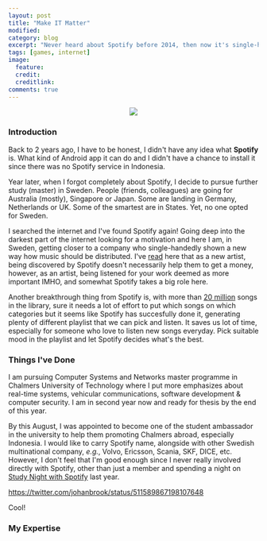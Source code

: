 ```yaml
---
layout: post
title: "Make IT Matter"
modified:
category: blog
excerpt: "Never heard about Spotify before 2014, then now it's single-handedly kicked off new way on how music should be distributed."
tags: [games, internet]
image:
  feature: 
  credit: 
  creditlink: 
comments: true
---
```


<p style="text-align: center;">
	<img src="{{site.url}}/images/post-spotify.png">
</p>

### Introduction

Back to 2 years ago, I have to be honest, I didn't have any idea what **Spotify** is. What kind of Android app it can do and I didn't have a chance to install it since there was no Spotify service in Indonesia. 

Year later, when I forgot completely about Spotify, I decide to pursue further study (master) in Sweden. People (friends, colleagues) are going for Australia (mostly), Singapore or Japan. Some are landing in Germany, Netherlands or UK. Some of the smartest are in States. Yet, no one opted for Sweden. 

I searched the internet and I've found Spotify again! Going deep into the darkest part of the internet looking for a motivation and here I am, in Sweden, getting closer to a company who single-handedly shown a new way how music should be distributed. I've [read][2] here that as a new artist, being discovered by Spotify doesn't necessarily help them to get a money, however, as an artist, being listened for your work deemed as more important IMHO, and somewhat Spotify takes a big role here.

Another breakthrough thing from Spotify is, with more than [20 million][1] songs in the library, sure it needs a lot of effort to put which songs on which categories but it seems like Spotify has succesfully done it, generating plenty of different playlist that we can pick and listen. It saves us lot of time, especially for someone who love to listen new songs everyday. Pick suitable mood in the playlist and let Spotify decides what's the best.

### Things I've Done

I am pursuing Computer Systems and Networks master programme in Chalmers University of Technology where I put more emphasizes about real-time systems, vehicular communications, software development & computer security. I am in second year now and ready for thesis by the end of this year. 

By this August, I was appointed to become one of the student ambassador in the university to help them promoting Chalmers abroad, especially Indonesia. I would like to carry Spotify name, alongside with other Swedish multinational company, *e.g.*, Volvo, Ericsson, Scania, SKF, DICE, etc. However, I don't feel that I'm good enough since I never really involved directly with Spotify, other than just a member and spending a night on [Study Night with Spotify][3] last year.

https://twitter.com/johanbrook/status/511589867198107648

Cool!

### My Expertise


[1]: http://www.techradar.com/reviews/pc-mac/software/utilities/other-software/spotify-526289/review
[2]: https://www.quora.com/Is-Spotify-good-or-bad-for-artists-and-musicians
[3]: https://twitter.com/johanbrook/status/511589867198107648

